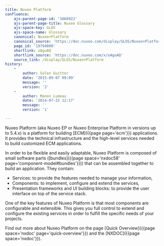 ```yaml
---
title: Nuxeo Platform
confluence:
    ajs-parent-page-id: '3868922'
    ajs-parent-page-title: Nuxeo Glossary
    ajs-space-key: GLOS
    ajs-space-name: Glossary
    canonical: Nuxeo+Platform
    canonical_source: 'https://doc.nuxeo.com/display/GLOS/Nuxeo+Platform'
    page_id: '19794080'
    shortlink: oAguAQ
    shortlink_source: 'https://doc.nuxeo.com/x/oAguAQ'
    source_link: /display/GLOS/Nuxeo+Platform
history:
    - 
        author: Solen Guitter
        date: '2015-09-07 09:09'
        message: ''
        version: '2'
    - 
        author: Manon Lumeau
        date: '2014-07-22 12:17'
        message: ''
        version: '1'

---
```

Nuxeo Platform (aka Nuxeo EP or Nuxeo Enterprise Platform in versions up to 5.4.x) is a platform for building [ECM]({{page page='ecm'}}) applications. It provides the technical infrastructure and the high-level services needed to build customized ECM applications.

In order to be flexible and easily adaptable, Nuxeo Platform is composed of small software parts ([bundles]({{page space='nxdoc58' page='component-model#bundles'}})) that can be assembled together to build an application. They contain:

*   Services: to provide the features needed to manage your information,
*   Components: to implement, configure and extend the services,
*   Presentation frameworks and UI building blocks: to provide the user interface on top of the service stack.

One of the key features of Nuxeo Platform is that most components are configurable and extensible. This gives you full control to extend and configure the existing services in order to fulfill the specific needs of your projects.

Find out more about Nuxeo Platform on the page [Quick Overview]({{page space='nxdoc' page='quick-overview'}}) and the [NXDOC]({{page space='nxdoc'}}).